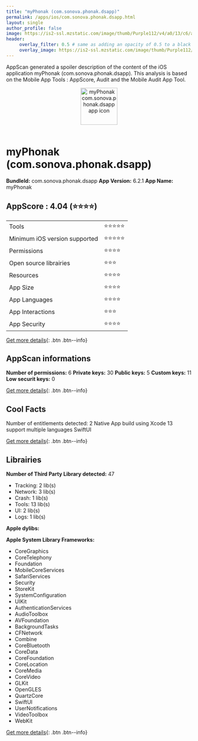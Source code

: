 ```yaml
---
title: "myPhonak (com.sonova.phonak.dsapp)"
permalink: /apps/ios/com.sonova.phonak.dsapp.html
layout: single
author_profile: false
image: https://is2-ssl.mzstatic.com/image/thumb/Purple112/v4/a0/13/c6/a013c6c8-e0f6-822a-4fed-32b6191f131a/AppIcon-1x_U007emarketing-0-7-0-sRGB-0-85-220-0.png/512x512bb.jpg
header: 
     overlay_filter: 0.5 # same as adding an opacity of 0.5 to a black background
     overlay_image: https://is2-ssl.mzstatic.com/image/thumb/Purple112/v4/a0/13/c6/a013c6c8-e0f6-822a-4fed-32b6191f131a/AppIcon-1x_U007emarketing-0-7-0-sRGB-0-85-220-0.png/512x512bb.jpg
---
```

AppScan generated a spoiler description of the content of the iOS application myPhonak (com.sonova.phonak.dsapp). This analysis is based on the Mobile App Tools : AppScore, Audit and the Mobile Audit App Tool.

  
  
<div style="text-align: center;"><img src="https://is2-ssl.mzstatic.com/image/thumb/Purple112/v4/a0/13/c6/a013c6c8-e0f6-822a-4fed-32b6191f131a/AppIcon-1x_U007emarketing-0-7-0-sRGB-0-85-220-0.png/512x512bb.jpg" width="100" height="100" alt="myPhonak com.sonova.phonak.dsapp app icon"></div></br>
  
# myPhonak (com.sonova.phonak.dsapp)

**BundleId:** com.sonova.phonak.dsapp
**App Version:** 6.2.1
**App Name:** myPhonak


## AppScore : 4.04 (⭐️⭐️⭐️⭐️) 

<table>
<tr><td> Tools </td><td> ⭐️⭐️⭐️⭐️⭐️ </td></tr>
<tr><td> Minimum iOS version supported </td><td> ⭐️⭐️⭐️⭐️⭐️ </td></tr>
<tr><td> Permissions </td><td> ⭐️⭐️⭐️⭐️ </td></tr>
<tr><td> Open source librairies </td><td> ⭐️⭐️⭐️ </td></tr>
<tr><td> Resources </td><td> ⭐️⭐️⭐️⭐️ </td></tr>
<tr><td> App Size </td><td> ⭐️⭐️⭐️⭐️ </td></tr>
<tr><td> App Languages </td><td> ⭐️⭐️⭐️⭐️ </td></tr>
<tr><td> App Interactions </td><td> ⭐️⭐️⭐️ </td></tr>
<tr><td> App Security </td><td> ⭐️⭐️⭐️⭐️ </td></tr>
</table>

[Get more details](/pricing.html){: .btn .btn--info}  
  
## AppScan informations 

**Number of permissions:** 6
**Private keys:** 30
**Public keys:** 5
**Custom keys:** 11
**Low securit keys:** 0
  
[Get more details](/pricing.html){: .btn .btn--info}

## Cool Facts

Number of entitlements detected: 2
Native App
build using Xcode 13
support multiple languages
SwiftUI
  
[Get more details](/pricing.html){: .btn .btn--info}

## Librairies 
**Number of Third Party Library detected:** 47
- Tracking: 2 lib(s)
- Network: 3 lib(s)
- Crash: 1 lib(s)
- Tools: 13 lib(s)
- UI: 2 lib(s)
- Logs: 1 lib(s)

**Apple dylibs:**


**Apple System Library Frameworks:**
- CoreGraphics
- CoreTelephony
- Foundation
- MobileCoreServices
- SafariServices
- Security
- StoreKit
- SystemConfiguration
- UIKit
- AuthenticationServices
- AudioToolbox
- AVFoundation
- BackgroundTasks
- CFNetwork
- Combine
- CoreBluetooth
- CoreData
- CoreFoundation
- CoreLocation
- CoreMedia
- CoreVideo
- GLKit
- OpenGLES
- QuartzCore
- SwiftUI
- UserNotifications
- VideoToolbox
- WebKit


  
[Get more details](/pricing.html){: .btn .btn--info}

